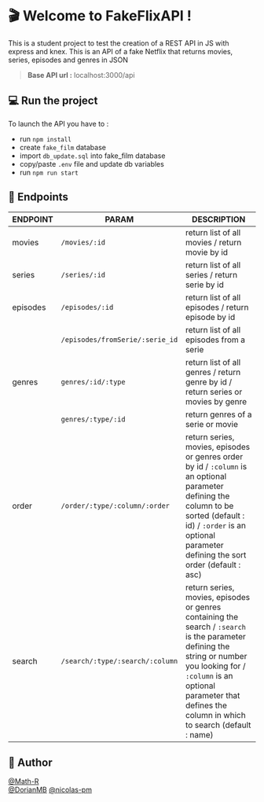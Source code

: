 # 🎬 Welcome to FakeFlixAPI !

This is a student project to test the creation of a REST API in JS with express and knex. This is an API of a fake Netflix that returns movies, series, episodes and genres in JSON

> **Base API url :** localhost:3000/api

## 💻 Run the project

To launch the API you have to :

- run `npm install`
- create `fake_film` database
- import `db_update.sql` into fake_film database
- copy/paste `.env` file and update db variables
- run `npm run start`

## 📖 Endpoints

|ENDPOINT                |PARAM                          |DESCRIPTION                         |
|----------------|-------------------------------|-----------------------------|
|movies|`/movies/:id`            |return list of all movies / return movie by id         |
|series          |`/series/:id`            |return list of all series / return serie by id            |
|episodes          |`/episodes/:id`|return list of all episodes / return episode by id|
|          |`/episodes/fromSerie/:serie_id`|return list of all episodes from a serie|
|genres|`genres/:id/:type`|return list of all genres / return genre by id / return series or movies by genre|
||`genres/:type/:id`|return genres of a serie or movie|
|order|`/order/:type/:column/:order`|return series, movies, episodes or genres order by id / `:column` is an optional parameter defining the column to be sorted (default : id) / `:order` is an optional parameter defining the sort order (default : asc) |
|search|`/search/:type/:search/:column`|return series, movies, episodes or genres containing the search / `:search` is the parameter defining the string or number you looking for / `:column` is an optional parameter that defines the column in which to search (default : name) |

## 🤝 Author

[@Math-R](https://github.com/Math-R)  
[@DorianMB](https://github.com/DorianMB)
[@nicolas-pm](https://github.com/nicolas-pm)
